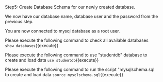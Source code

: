 Step5: Create Database Schema for our newly created database. 

We now have our database name, database user and the password from the previous step.

You are now connected to mysql database as a root user. 

Please execute the following command to check all available databases `show databases`{{execute}}

Please execute the following command to use "studentdb" database to create and load data `use studentdb`{{execute}}

Please execute the following command to run the script "mysqlschema.sql to create and load data `source mysqlschema.sql`{{execute}}
